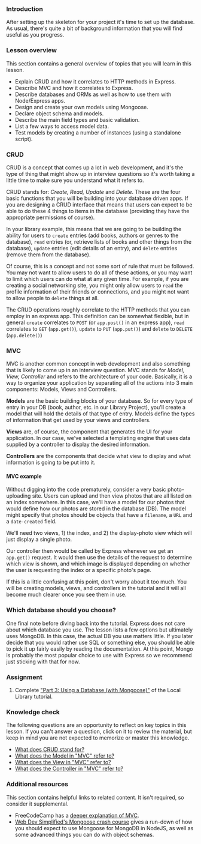 ### Introduction

After setting up the skeleton for your project it's time to set up the database. As usual, there's quite a bit of background information that you will find useful as you progress.

### Lesson overview

This section contains a general overview of topics that you will learn in this lesson.

- Explain CRUD and how it correlates to HTTP methods in Express.
- Describe MVC and how it correlates to Express.
- Describe databases and ORMs as well as how to use them with Node/Express apps.
- Design and create your own models using Mongoose.
- Declare object schema and models.
- Describe the main field types and basic validation.
- List a few ways to access model data.
- Test models by creating a number of instances (using a standalone script).

### CRUD

CRUD is a concept that comes up a lot in web development, and it's the type of thing that might show up in interview questions so it's worth taking a little time to make sure you understand what it refers to.

CRUD stands for: *Create, Read, Update* and *Delete*. These are the four basic functions that you will be building into your database driven apps. If you are designing a CRUD interface that means that users can expect to be able to do these 4 things to items in the database (providing they have the appropriate permissions of course).

In your library example, this means that we are going to be building the ability for users to `create` entries (add books, authors or genres to the database), `read` entries (or, retrieve lists of books and other things from the database), `update` entries (edit details of an entry), and `delete` entries (remove them from the database).

Of course, this is a concept and not some sort of rule that must be followed. You may not want to allow users to do all of these actions, or you may want to limit which users can do what at any given time. For example, if you are creating a social networking site, you might only allow users to `read` the profile information of their friends or connections, and you might not want to allow people to `delete` things at all.

The CRUD operations roughly correlate to the HTTP methods that you can employ in an express app. This definition can be somewhat flexible, but in general `create` correlates to `POST` (or `app.post()` in an express app), `read` correlates to `GET` (`app.get()`), `update` to `PUT` (`app.put()`) and `delete` to `DELETE` (`app.delete()`)

### MVC

MVC is another common concept in web development and also something that is likely to come up in an interview question. MVC stands for *Model, View, Controller* and refers to the architecture of your code. Basically, it is a way to organize your application by separating all of the actions into 3 main components: Models, Views and Controllers.

<span id="model">**Models**</span> are the basic building blocks of your database. So for every type of entry in your DB (book, author, etc. in our Library Project), you'll create a model that will hold the details of that type of entry. Models define the types of information that get used by your views and controllers.

<span id="view">**Views**</span> are, of course, the component that generates the UI for your application. In our case, we've selected a templating engine that uses data supplied by a controller to display the desired information.

<span id="controller">**Controllers**</span> are the components that decide what view to display and what information is going to be put into it.

#### MVC example

Without digging into the code prematurely, consider a very basic photo-uploading site. Users can upload and then view photos that are all listed on an index somewhere. In this case, we'll have a model for our photos that would define how our photos are stored in the database (DB). The model might specify that photos should be objects that have a `filename`, a `URL` and a `date-created` field.

We'll need two views, 1) the index, and 2) the display-photo view which will just display a single photo.

Our controller then would be called by Express whenever we get an `app.get()` request. It would then use the details of the request to determine which view is shown, and which image is displayed depending on whether the user is requesting the index or a specific photo's page.

If this is a little confusing at this point, don't worry about it too much. You will be creating models, views, and controllers in the tutorial and it will all become much clearer once you see them in use.

### Which database should you choose?

One final note before diving back into the tutorial. Express does not care about which database you use. The lesson lists a few options but ultimately uses MongoDB. In this case, the actual DB you use matters little. If you later decide that you would rather use SQL or something else, you should be able to pick it up fairly easily by reading the documentation. At this point, Mongo is probably the most popular choice to use with Express so we recommend just sticking with that for now.

### Assignment

<div class="lesson-content__panel" markdown="1">

1. Complete ["Part 3: Using a Database (with Mongoose)"](https://developer.mozilla.org/en-US/docs/Learn/Server-side/Express_Nodejs/mongoose) of the Local Library tutorial.

</div>

### Knowledge check

The following questions are an opportunity to reflect on key topics in this lesson. If you can't answer a question, click on it to review the material, but keep in mind you are not expected to memorize or master this knowledge.

- [What does CRUD stand for?](#crud)
- [What does the Model in "MVC" refer to?](#model)
- [What does the View in "MVC" refer to?](#view)
- [What does the Controller in "MVC" refer to?](#controller)

### Additional resources

This section contains helpful links to related content. It isn't required, so consider it supplemental.

- FreeCodeCamp has a [deeper explanation of MVC](https://medium.freecodecamp.org/simplified-explanation-to-mvc-5d307796df300).
- [Web Dev Simplified's Mongoose crash course](https://www.youtube.com/watch?v=DZBGEVgL2eE) gives a run-down of how you should expect to use Mongoose for MongoDB in NodeJS, as well as some advanced things you can do with object schemas.
